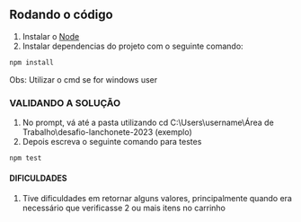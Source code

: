 ## Rodando o código
1. Instalar o [Node](https://nodejs.org/en/)
2. Instalar dependencias do projeto com o seguinte comando:
```bash
npm install
```
Obs: Utilizar o cmd se for windows user

### VALIDANDO A SOLUÇÃO
1. No prompt, vá até a pasta utilizando cd C:\Users\username\Área de Trabalho\desafio-lanchonete-2023 (exemplo)
2. Depois escreva o seguinte comando para testes
```bash
npm test
```

#### DIFICULDADES
1. Tive dificuldades em retornar alguns valores, principalmente quando era necessário que verificasse 2 ou mais itens no carrinho
